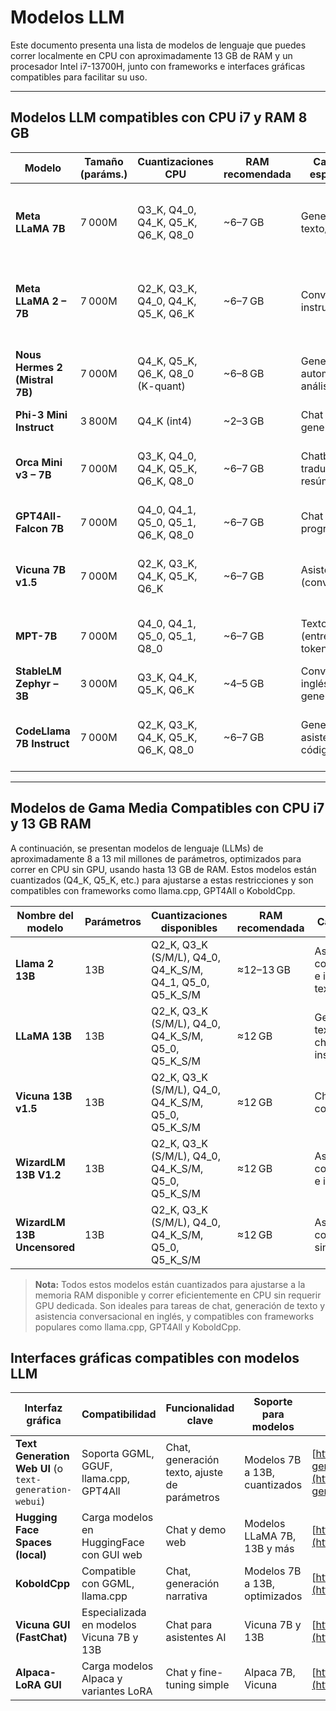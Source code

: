 # Modelos LLM

Este documento presenta una lista de modelos de lenguaje que puedes correr localmente en CPU con aproximadamente 13 GB de RAM y un procesador Intel i7-13700H, junto con frameworks e interfaces gráficas compatibles para facilitar su uso.

---

## Modelos LLM compatibles con CPU i7 y RAM 8 GB

| Modelo                      | Tamaño (paráms.) | Cuantizaciones CPU                    | RAM recomendada | Casos de uso especializados                              | Idiomas                  | Formato | Fuente confiable           | Frameworks compatibles                            |
|-----------------------------|------------------|-------------------------------------|-----------------|---------------------------------------------------------|--------------------------|---------|----------------------------|-------------------------------------------------|
| **Meta LLaMA 7B**           | 7 000M           | Q3_K, Q4_0, Q4_K, Q5_K, Q6_K, Q8_0 | ~6–7 GB         | Generación de texto/instrucciones                       | Múltiples (inglés, etc.)  | GGUF    | HuggingFace (TheBloke)     | llama.cpp, GPT4All, text-generation-webui, KoboldCpp |
| **Meta LLaMA 2 – 7B**       | 7 000M           | Q2_K, Q3_K, Q4_0, Q4_K, Q5_K, Q6_K | ~6–7 GB         | Conversación e instructivo                              | Inglés (multilingüe)      | GGUF    | HuggingFace (TheBloke)     | llama.cpp, GPT4All, text-generation-webui, KoboldCpp |
| **Nous Hermes 2 (Mistral 7B)** | 7 000M         | Q4_K, Q5_K, Q6_K, Q8_0 (K-quant)   | ~6–8 GB         | Generación texto, automatización, análisis, código     | Inglés                   | GGUF    | HuggingFace (NousResearch) | llama.cpp, GPT4All, text-generation-webui        |
| **Phi-3 Mini Instruct**     | 3 800M           | Q4_K (int4)                        | ~2–3 GB         | Chat e instrucción general                             | Inglés                   | GGUF    | HuggingFace (llmware)      | llama.cpp, GPT4All                               |
| **Orca Mini v3 – 7B**       | 7 000M           | Q3_K, Q4_0, Q4_K, Q5_K, Q6_K, Q8_0 | ~6–7 GB         | Chatbot, traducción, resúmenes                         | Multilingüe (EN, ES, FR, DE) | GGUF  | HuggingFace (TheBloke)     | llama.cpp, GPT4All, text-generation-webui        |
| **GPT4All-Falcon 7B**       | 7 000M           | Q4_0, Q4_1, Q5_0, Q5_1, Q6_K, Q8_0 | ~6–7 GB         | Chat general y programación                            | Inglés                   | GGUF    | HuggingFace (maddes8cht)   | GPT4All, llama.cpp                              |
| **Vicuna 7B v1.5**          | 7 000M           | Q2_K, Q3_K, Q4_K, Q5_K, Q6_K       | ~6–7 GB         | Asistente de chat (conversaciones)                     | Inglés (base Llama)      | GGUF    | HuggingFace (TheBloke)     | llama.cpp, GPT4All, text-generation-webui        |
| **MPT-7B**                  | 7 000M           | Q4_0, Q4_1, Q5_0, Q5_1, Q8_0       | ~6–7 GB         | Texto y código (entrenado en 1T tokens)                | Inglés                   | GGML    | HuggingFace (TheBloke)     | llama.cpp, text-generation-webui                 |
| **StableLM Zephyr – 3B**    | 3 000M           | Q3_K, Q4_K, Q5_K, Q6_K             | ~4–5 GB         | Conversación en inglés, LLM general                    | Inglés                   | GGUF    | HuggingFace (TheBloke)     | llama.cpp, GPT4All                               |
| **CodeLlama 7B Instruct**   | 7 000M           | Q2_K, Q3_K, Q4_K, Q5_K, Q6_K, Q8_0 | ~6–7 GB         | Generación y asistencia en código                      | Inglés (código)          | GGUF    | HuggingFace (TheBloke)     | llama.cpp, GPT4All, text-generation-webui        |

---

## Modelos de Gama Media Compatibles con CPU i7 y 13 GB RAM

A continuación, se presentan modelos de lenguaje (LLMs) de aproximadamente 8 a 13 mil millones de parámetros, optimizados para correr en CPU sin GPU, usando hasta 13 GB de RAM. Estos modelos están cuantizados (Q4_K, Q5_K, etc.) para ajustarse a estas restricciones y son compatibles con frameworks como llama.cpp, GPT4All o KoboldCpp.

| Nombre del modelo          | Parámetros | Cuantizaciones disponibles                      | RAM recomendada | Casos de uso                                      | Idiomas soportados          | Formato | Fuente de descarga                                   |
|---------------------------|------------|------------------------------------------------|-----------------|--------------------------------------------------|----------------------------|---------|------------------------------------------------------|
| **Llama 2 13B**           | 13B        | Q2_K, Q3_K (S/M/L), Q4_0, Q4_K_S/M, Q4_1, Q5_0, Q5_K_S/M | ≈12–13 GB      | Asistente conversacional e inferencia de texto   | Inglés                     | GGUF    | Hugging Face (TheBloke/Llama-2-13B-GGUF)             |
| **LLaMA 13B**             | 13B        | Q2_K, Q3_K (S/M/L), Q4_0, Q4_K_S/M, Q5_0, Q5_K_S/M           | ≈12 GB        | Generación de texto general, chat e instrucciones | Inglés                     | GGUF    | Hugging Face (TheBloke/LLaMA-13b-GGUF)               |
| **Vicuna 13B v1.5**       | 13B        | Q2_K, Q3_K (S/M/L), Q4_0, Q4_K_S/M, Q5_0, Q5_K_S/M           | ≈12 GB        | Chatbot conversacional                             | Inglés (limitado multilingüe) | GGUF  | Hugging Face (TheBloke/vicuna-13B-v1.5-GGUF)         |
| **WizardLM 13B V1.2**     | 13B        | Q2_K, Q3_K (S/M/L), Q4_0, Q4_K_S/M, Q5_0, Q5_K_S/M           | ≈12 GB        | Asistente conversacional e instructivo            | Inglés                     | GGUF    | Hugging Face (TheBloke/WizardLM-13B-V1.2-GGUF)       |
| **WizardLM 13B Uncensored** | 13B      | Q2_K, Q3_K (S/M/L), Q4_0, Q4_K_S/M, Q5_0, Q5_K_S/M           | ≈12 GB        | Asistente conversacional sin filtros              | Inglés                     | GGUF    | Hugging Face (TheBloke/WizardLM-13B-Uncensored-GGUF) |

> **Nota:** Todos estos modelos están cuantizados para ajustarse a la memoria RAM disponible y correr eficientemente en CPU sin requerir GPU dedicada. Son ideales para tareas de chat, generación de texto y asistencia conversacional en inglés, y compatibles con frameworks populares como llama.cpp, GPT4All y KoboldCpp.

## Interfaces gráficas compatibles con modelos LLM

| Interfaz gráfica                                       | Compatibilidad                           | Funcionalidad clave                          | Soporte para modelos             | Links                                                                                                    |
| ----------------------------------------------------- | --------------------------------------- | -------------------------------------------- | -------------------------------- | -------------------------------------------------------------------------------------------------------- |
| **Text Generation Web UI** (o `text-generation-webui`) | Soporta GGML, GGUF, llama.cpp, GPT4All | Chat, generación texto, ajuste de parámetros | Modelos 7B a 13B, cuantizados    | [https://github.com/oobabooga/text-generation-webui](https://github.com/oobabooga/text-generation-webui) |
| **Hugging Face Spaces (local)**                        | Carga modelos en HuggingFace con GUI web | Chat y demo web                              | Modelos LLaMA 7B, 13B y más     | [https://huggingface.co/spaces](https://huggingface.co/spaces)                                           |
| **KoboldCpp**                                          | Compatible con GGML, llama.cpp           | Chat, generación narrativa                   | Modelos 7B a 13B, optimizados    | [https://github.com/KoboldAI/KoboldCpp](https://github.com/KoboldAI/KoboldCpp)                           |
| **Vicuna GUI (FastChat)**                              | Especializada en modelos Vicuna 7B y 13B | Chat para asistentes AI                      | Vicuna 7B y 13B                 | [https://github.com/lm-sys/FastChat](https://github.com/lm-sys/FastChat)                                 |
| **Alpaca-LoRA GUI**                                    | Carga modelos Alpaca y variantes LoRA    | Chat y fine-tuning simple                    | Alpaca 7B, Vicuna               | [https://github.com/tloen/alpaca-lora](https://github.com/tloen/alpaca-lora)                             |
